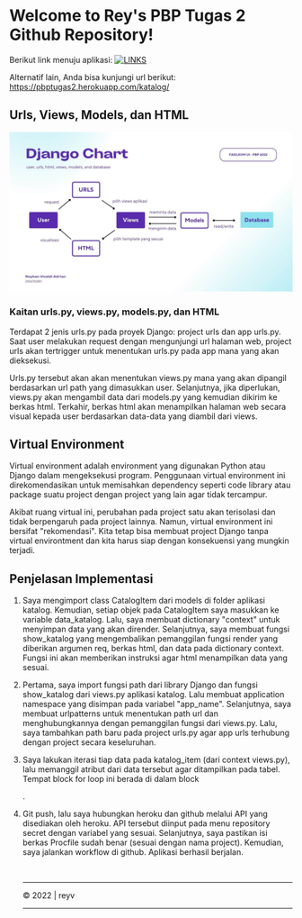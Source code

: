 # Welcome to Rey's PBP Tugas 2 Github Repository!

Berikut link menuju aplikasi:
[![LINKS](https://img.shields.io/badge/LIHAT%20APLIKASI-0054F7?style=for-the-badge&logoColor=white)](https://pbptugas2.herokuapp.com/katalog/)

Alternatif lain, Anda bisa kunjungi url berikut: https://pbptugas2.herokuapp.com/katalog/

## Urls, Views, Models, dan HTML
![Django Chart - Compressed](static/Django%20Chart%20-%20Compressed.jpg)

### Kaitan urls.py, views.py, models.py, dan HTML
Terdapat 2 jenis urls.py pada proyek Django: project urls dan app urls.py. Saat user melakukan request dengan mengunjungi url halaman web, project urls akan tertrigger untuk menentukan urls.py pada app mana yang akan dieksekusi. 

Urls.py tersebut akan akan menentukan views.py mana yang akan dipangil berdasarkan url path yang dimasukkan user. Selanjutnya, jika diperlukan, views.py akan mengambil data dari models.py yang kemudian dikirim ke berkas html. Terkahir, berkas html akan menampilkan halaman web secara visual kepada user berdasarkan data-data yang diambil dari views.


## Virtual Environment
Virtual environment adalah environment yang digunakan Python atau Django dalam mengeksekusi program. Penggunaan virtual environment ini direkomendasikan untuk memisahkan dependency seperti code library atau package suatu project dengan project yang lain agar tidak tercampur. 

Akibat ruang virtual ini, perubahan pada project satu akan terisolasi dan tidak berpengaruh pada project lainnya. Namun, virtual environment ini bersifat "rekomendasi". Kita tetap bisa membuat project Django tanpa virtual environtment dan kita harus siap dengan konsekuensi yang mungkin terjadi.

## Penjelasan Implementasi
1. Saya mengimport class CatalogItem dari models di folder aplikasi katalog. Kemudian, setiap objek pada CatalogItem saya masukkan ke variable data_katalog. Lalu, saya membuat dictionary "context" untuk menyimpan data yang akan dirender. Selanjutnya, saya membuat fungsi show_katalog yang mengembalikan pemanggilan fungsi render yang diberikan argumen req, berkas html, dan data pada dictionary context. Fungsi ini akan memberikan instruksi agar html menampilkan data yang sesuai.

2. Pertama,  saya import fungsi path dari library Django dan fungsi show_katalog dari views.py aplikasi katalog. Lalu membuat application namespace yang disimpan pada variabel "app_name". Selanjutnya, saya membuat urlpatterns untuk menentukan path url dan menghubungkannya dengan pemanggilan fungsi dari views.py. Lalu, saya tambahkan path baru pada project urls.py agar app urls terhubung dengan project secara keseluruhan.

3. Saya lakukan iterasi tiap data pada katalog_item (dari context views.py), lalu memanggil atribut dari data tersebut agar ditampilkan pada tabel. Tempat block for loop ini berada di dalam block <table>.

4. Git push, lalu saya hubungkan heroku dan github melalui API yang disediakan oleh heroku. API tersebut diinput pada menu repository secret dengan variabel yang sesuai. Selanjutnya, saya pastikan isi berkas Procfile sudah benar (sesuai dengan nama project). Kemudian, saya jalankan workflow di github. Aplikasi berhasil berjalan.


<br>
<hr>
&copy; 2022 | reyv
<hr>
<br>

